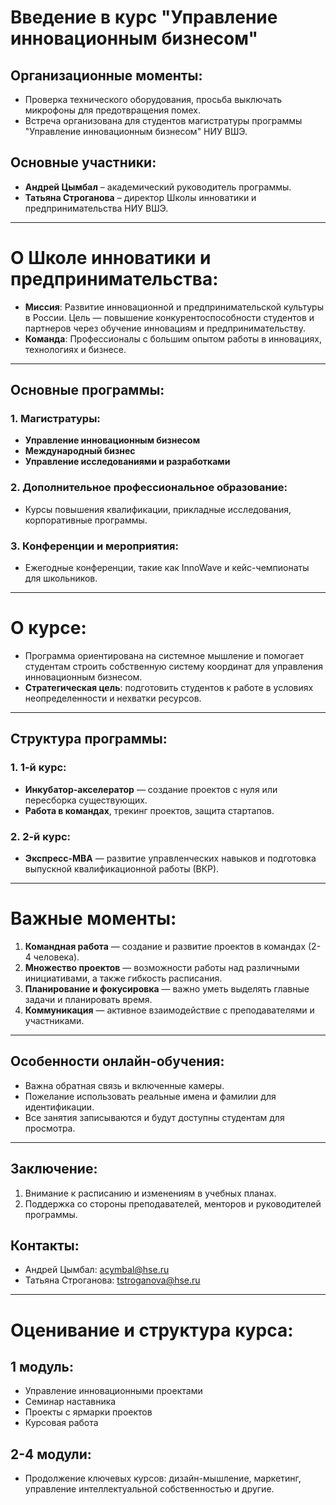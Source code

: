 # Введение в курс "Управление инновационным бизнесом"

## Организационные моменты:
- Проверка технического оборудования, просьба выключать микрофоны для предотвращения помех.
- Встреча организована для студентов магистратуры программы "Управление инновационным бизнесом" НИУ ВШЭ.

## Основные участники:
- **Андрей Цымбал** – академический руководитель программы.
- **Татьяна Строганова** – директор Школы инноватики и предпринимательства НИУ ВШЭ.

---

# О Школе инноватики и предпринимательства:
- **Миссия**: Развитие инновационной и предпринимательской культуры в России. Цель — повышение конкурентоспособности студентов и партнеров через обучение инновациям и предпринимательству.
- **Команда**: Профессионалы с большим опытом работы в инновациях, технологиях и бизнесе.

---

## Основные программы:
### 1. Магистратуры:
   - **Управление инновационным бизнесом**
   - **Международный бизнес**
   - **Управление исследованиями и разработками**
   
### 2. Дополнительное профессиональное образование:
   - Курсы повышения квалификации, прикладные исследования, корпоративные программы.
   
### 3. **Конференции и мероприятия**:
   - Ежегодные конференции, такие как InnoWave и кейс-чемпионаты для школьников.

---

# О курсе:
- Программа ориентирована на системное мышление и помогает студентам строить собственную систему координат для управления инновационным бизнесом.
- **Стратегическая цель**: подготовить студентов к работе в условиях неопределенности и нехватки ресурсов.

---

## Структура программы:
### 1. **1-й курс**: 
   - **Инкубатор-акселератор** — создание проектов с нуля или пересборка существующих.
   - **Работа в командах**, трекинг проектов, защита стартапов.
   
### 2. **2-й курс**:
   - **Экспресс-МВА** — развитие управленческих навыков и подготовка выпускной квалификационной работы (ВКР).

---

# Важные моменты:
1. **Командная работа** — создание и развитие проектов в командах (2-4 человека).
2. **Множество проектов** — возможности работы над различными инициативами, а также гибкость расписания.
3. **Планирование и фокусировка** — важно уметь выделять главные задачи и планировать время.
4. **Коммуникация** — активное взаимодействие с преподавателями и участниками.

---

## Особенности онлайн-обучения:
- Важна обратная связь и включенные камеры.
- Пожелание использовать реальные имена и фамилии для идентификации.
- Все занятия записываются и будут доступны студентам для просмотра.

---

## Заключение:
1. Внимание к расписанию и изменениям в учебных планах.
2. Поддержка со стороны преподавателей, менторов и руководителей программы.

## Контакты:
- Андрей Цымбал: acymbal@hse.ru
- Татьяна Строганова: tstroganova@hse.ru

---

# Оценивание и структура курса:
## 1 модуль:
   - Управление инновационными проектами
   - Семинар наставника
   - Проекты с ярмарки проектов
   - Курсовая работа

## 2-4 модули:
   - Продолжение ключевых курсов: дизайн-мышление, маркетинг, управление интеллектуальной собственностью и другие.
